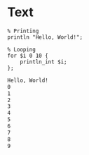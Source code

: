 # Text

```polygolf
% Printing
println "Hello, World!";

% Looping
for $i 0 10 {
    println_int $i;
};
```

```txt
Hello, World!
0
1
2
3
4
5
6
7
8
9
```
